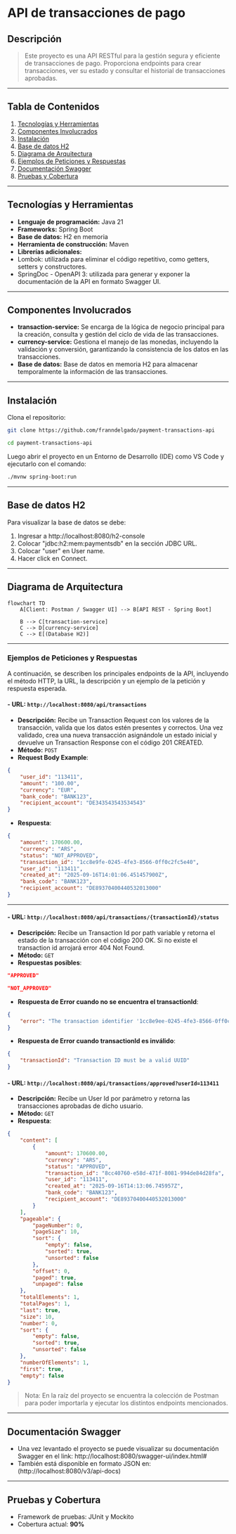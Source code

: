 # API de transacciones de pago

## Descripción 

> Este proyecto es una API RESTful para la gestión segura y eficiente de transacciones de pago. Proporciona endpoints para crear transacciones, ver su estado y consultar el historial de transacciones aprobadas.

---

## Tabla de Contenidos

1. [Tecnologías y Herramientas](#tecnologías-y-herramientas)  
2. [Componentes Involucrados](#componentes-involucrados)  
3. [Instalación](#instalación)  
4. [Base de datos H2](#Base-de-datos-H2)
5. [Diagrama de Arquitectura](#diagrama-de-arquitectura)
6. [Ejemplos de Peticiones y Respuestas](#ejemplos-de-peticiones-y-respuestas)
7. [Documentación Swagger](#documentación-swagger)
8. [Pruebas y Cobertura](#pruebas-y-cobertura)
---

## Tecnologías y Herramientas

- **Lenguaje de programación:** Java 21
- **Frameworks:** Spring Boot 
- **Base de datos:** H2 en memoria
- **Herramienta de construcción:** Maven
- **Librerías adicionales:** 
- Lombok: utilizada para eliminar el código repetitivo, como getters, setters y constructores.
- SpringDoc - OpenAPI 3: utilizada para generar y exponer la documentación de la API en formato Swagger UI.

---

## Componentes Involucrados

- **transaction-service:** Se encarga de la lógica de negocio principal para la creación, consulta y gestión del ciclo de vida de las transacciones.
- **currency-service:** Gestiona el manejo de las monedas, incluyendo la validación y conversión, garantizando la consistencia de los datos en las transacciones.
- **Base de datos:** Base de datos en memoria H2 para almacenar temporalmente la información de las transacciones.

---

## Instalación

Clona el repositorio:  

```bash
git clone https://github.com/franndelgado/payment-transactions-api
```
```bash
cd payment-transactions-api
```

Luego abrir el proyecto en un Entorno de Desarrollo (IDE) como VS Code y ejecutarlo con el comando:
```bash
./mvnw spring-boot:run
```

---

## Base de datos H2
Para visualizar la base de datos se debe:
1. Ingresar a http://localhost:8080/h2-console
2. Colocar "jdbc:h2:mem:paymentsdb" en la sección JDBC URL.
3. Colocar "user" en User name.
4. Hacer click en Connect.
---

## Diagrama de Arquitectura

```mermaid
flowchart TD
    A[Client: Postman / Swagger UI] --> B[API REST - Spring Boot]

    B --> C[transaction-service]
    C --> D[currency-service]
    C --> E[(Database H2)]
```
--- 
### Ejemplos de Peticiones y Respuestas

A continuación, se describen los principales endpoints de la API, incluyendo el método HTTP, la URL, la descripción y un ejemplo de la petición y respuesta esperada.

#### - **URL**: `http://localhost:8080/api/transactions`

- **Descripción:** Recibe un Transaction Request con los valores de la transacción, valida que los datos estén presentes y correctos. Una vez validado, crea una nueva transacción asignándole un estado inicial y devuelve un Transaction Response con el código 201 CREATED.
- **Método:** `POST`
- **Request Body Example**:
```json
{ 
    "user_id": "113411", 
    "amount": "100.00", 
    "currency": "EUR",
    "bank_code": "BANK123", 
    "recipient_account": "DE343543543534543" 
}
```
- **Respuesta**:
```json
{
    "amount": 170600.00,
    "currency": "ARS",
    "status": "NOT_APPROVED",
    "transaction_id": "1cc8e9fe-0245-4fe3-8566-0ff0c2fc5e40",
    "user_id": "113411",
    "created_at": "2025-09-16T14:01:06.451457900Z",
    "bank_code": "BANK123",
    "recipient_account": "DE89370400440532013000"
}
```
---
#### - **URL**: `http://localhost:8080/api/transactions/{transactionId}/status`

- **Descripción:** Recibe un Transaction Id por path variable y retorna el estado de la transacción con el código 200 OK. Si no existe el transaction id arrojará error 404 Not Found.
- **Método:** `GET`
- **Respuestas posibles**:
```json
"APPROVED"
```
```json
"NOT_APPROVED"
```
- **Respuesta de Error cuando no se encuentra el transactionId**:
```json
{
    "error": "The transaction identifier '1cc8e9ee-0245-4fe3-8566-0ff0c2fc5e40' does not exist."
}
```
- **Respuesta de Error cuando transactionId es inválido**:
```json
{
    "transactionId": "Transaction ID must be a valid UUID"
}
```

#### - **URL**: `http://localhost:8080/api/transactions/approved?userId=113411`

- **Descripción:** Recibe un User Id por parámetro y retorna las transacciones aprobadas de dicho usuario.
- **Método:** `GET`
- **Respuesta**:
```json
{
    "content": [
        {
            "amount": 170600.00,
            "currency": "ARS",
            "status": "APPROVED",
            "transaction_id": "8cc40760-e58d-471f-8081-994de84d28fa",
            "user_id": "113411",
            "created_at": "2025-09-16T14:13:06.745957Z",
            "bank_code": "BANK123",
            "recipient_account": "DE89370400440532013000"
        }
    ],
    "pageable": {
        "pageNumber": 0,
        "pageSize": 10,
        "sort": {
            "empty": false,
            "sorted": true,
            "unsorted": false
        },
        "offset": 0,
        "paged": true,
        "unpaged": false
    },
    "totalElements": 1,
    "totalPages": 1,
    "last": true,
    "size": 10,
    "number": 0,
    "sort": {
        "empty": false,
        "sorted": true,
        "unsorted": false
    },
    "numberOfElements": 1,
    "first": true,
    "empty": false
}
```
> Nota: En la raíz del proyecto se encuentra la colección de Postman para poder importarla y 
ejecutar los distintos endpoints mencionados. 
---
## Documentación Swagger

- Una vez levantado el proyecto se puede visualizar su documentación Swagger en el link: http://localhost:8080/swagger-ui/index.html#
- También está disponible en formato JSON en: (http://localhost:8080/v3/api-docs)
---
## Pruebas y Cobertura
- Framework de pruebas: JUnit y Mockito
- Cobertura actual: **90%**